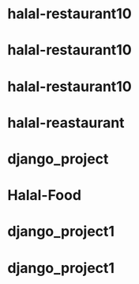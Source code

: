 # halal-restaurant10
# halal-restaurant10
# halal-restaurant10
# halal-reastaurant
# django_project
# Halal-Food
# django_project1
# django_project1
